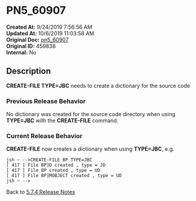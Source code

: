 # PN5_60907

**Created At:** 9/24/2019 7:56:56 AM  
**Updated At:** 10/6/2019 11:03:58 AM  
**Original Doc:** [pn5_60907](https://docs.jbase.com/75024-5-7-4-release-notes/pn5_60907)  
**Original ID:** 459838  
**Internal:** No  

## Description

**CREATE-FILE TYPE=JBC** needs to create a dictionary for the source code

### Previous Release Behavior

No dictionary was created for the source code directory when using **TYPE=JBC** with the **CREATE-FILE** command.

### Current Release Behavior

**CREATE-FILE** now creates a dictionary when using **TYPE=JBC**, e.g.

```
jsh ~ -->CREATE-FILE BP TYPE=JBC
[ 417 ] File BP]D created , type = JD
[ 417 ] File BP created , type = UD
[ 417 ] File BP]MOBJECT created , type = UD
jsh ~ -->
```

Back to [5.7.4 Release Notes](./../README.md)
